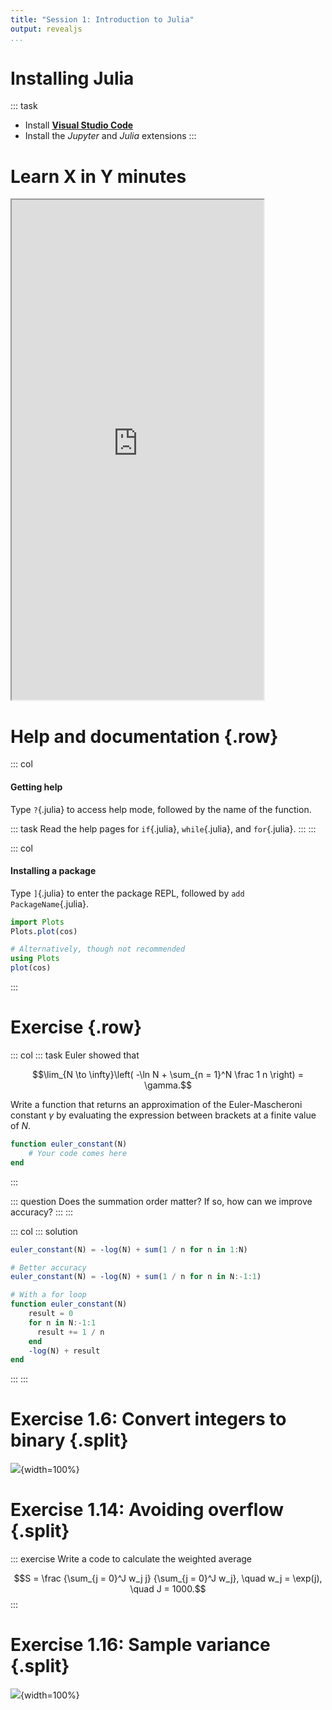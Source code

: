 ```yaml
---
title: "Session 1: Introduction to Julia"
output: revealjs
...
```


# Installing Julia

::: task
- Install [**Visual Studio Code**](https://code.visualstudio.com/download)
- Install the *Jupyter* and *Julia* extensions
:::

# Learn X in Y minutes

<iframe src="https://learnxinyminutes.com/docs/julia/" width="80%" height="800">
</iframe>

# Help and documentation {.row}

::: col

#### Getting help

Type `?`{.julia} to access help mode,
followed by the name of the function.

::: task
Read the help pages for `if`{.julia}, `while`{.julia}, and `for`{.julia}.
:::
:::

::: col

#### Installing a package

Type `]`{.julia} to enter the package REPL,
followed by `add PackageName`{.julia}.

~~~ julia
import Plots
Plots.plot(cos)

# Alternatively, though not recommended
using Plots
plot(cos)
~~~

:::

# Exercise {.row}

::: col
::: task
Euler showed that

$$\lim_{N \to \infty}\left(
-\ln N + \sum_{n = 1}^N \frac 1 n
\right) = \gamma.$$

Write a function
that returns an approximation of the Euler-Mascheroni constant $\gamma$
by evaluating the expression between brackets at a finite value of $N$.

~~~ julia
function euler_constant(N)
    # Your code comes here
end
~~~
:::

::: question
Does the summation order matter?
If so, how can we improve accuracy?
:::
:::

::: col
::: solution
~~~ julia
euler_constant(N) = -log(N) + sum(1 / n for n in 1:N)

# Better accuracy
euler_constant(N) = -log(N) + sum(1 / n for n in N:-1:1)

# With a for loop
function euler_constant(N)
    result = 0
    for n in N:-1:1
      result += 1 / n
    end
    -log(N) + result
end
~~~
:::
:::

# Exercise 1.6: Convert integers to binary {.split}

![](/static/images/1674827466.png){width=100%}

# Exercise 1.14: Avoiding overflow {.split}

::: exercise
Write a code to calculate the weighted average

$$S = \frac {\sum_{j = 0}^J w_j j} {\sum_{j = 0}^J w_j},
\quad w_j = \exp(j), \quad J = 1000.$$
:::

# Exercise 1.16: Sample variance {.split}

![](/static/images/1674827646.png){width=100%}
